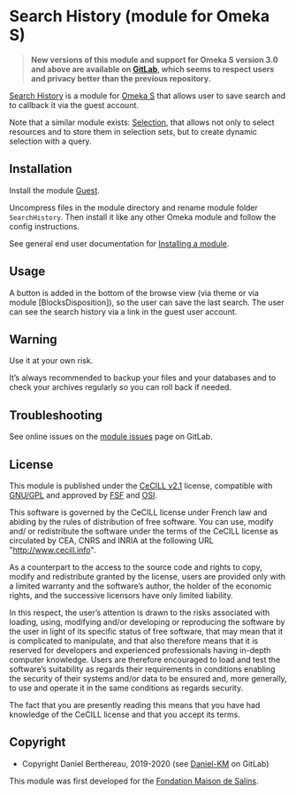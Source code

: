 Search History (module for Omeka S)
===================================

> __New versions of this module and support for Omeka S version 3.0 and above
> are available on [GitLab], which seems to respect users and privacy better
> than the previous repository.__

[Search History] is a module for [Omeka S] that allows user to save search and
to callback it via the guest account.

Note that a similar module exists: [Selection], that allows not only to select
resources and to store them in selection sets, but to create dynamic selection
with a query.


Installation
------------

Install the module [Guest].

Uncompress files in the module directory and rename module folder `SearchHistory`.
Then install it like any other Omeka module and follow the config instructions.

See general end user documentation for [Installing a module].


Usage
-----

A button is added in the bottom of the browse view (via theme or via module [BlocksDisposition]),
so the user can save the last search. The user can see the search history via a
link in the guest user account.


Warning
-------

Use it at your own risk.

It’s always recommended to backup your files and your databases and to check
your archives regularly so you can roll back if needed.


Troubleshooting
---------------

See online issues on the [module issues] page on GitLab.


License
-------

This module is published under the [CeCILL v2.1] license, compatible with
[GNU/GPL] and approved by [FSF] and [OSI].

This software is governed by the CeCILL license under French law and abiding by
the rules of distribution of free software. You can use, modify and/ or
redistribute the software under the terms of the CeCILL license as circulated by
CEA, CNRS and INRIA at the following URL "http://www.cecill.info".

As a counterpart to the access to the source code and rights to copy, modify and
redistribute granted by the license, users are provided only with a limited
warranty and the software’s author, the holder of the economic rights, and the
successive licensors have only limited liability.

In this respect, the user’s attention is drawn to the risks associated with
loading, using, modifying and/or developing or reproducing the software by the
user in light of its specific status of free software, that may mean that it is
complicated to manipulate, and that also therefore means that it is reserved for
developers and experienced professionals having in-depth computer knowledge.
Users are therefore encouraged to load and test the software’s suitability as
regards their requirements in conditions enabling the security of their systems
and/or data to be ensured and, more generally, to use and operate it in the same
conditions as regards security.

The fact that you are presently reading this means that you have had knowledge
of the CeCILL license and that you accept its terms.


Copyright
---------

* Copyright Daniel Berthereau, 2019-2020 (see [Daniel-KM] on GitLab)

This module was first developed for the [Fondation Maison de Salins].


[Search History]: https://gitlab.com/Daniel-KM/Omeka-S-module-SearchHistory
[Omeka S]: https://omeka.org/s
[Guest]: https://gitlab.com/Daniel-KM/Omeka-S-module-Guest
[Selection]: https://gitlab.com/Daniel-KM/Omeka-S-module-Selection
[Installing a module]: http://dev.omeka.org/docs/s/user-manual/modules/#installing-modules
[module issues]: https://gitlab.com/Daniel-KM/Omeka-S-module-SearchHistory/-/issues
[CeCILL v2.1]: https://www.cecill.info/licences/Licence_CeCILL_V2.1-en.html
[GNU/GPL]: https://www.gnu.org/licenses/gpl-3.0.html
[FSF]: https://www.fsf.org
[OSI]: http://opensource.org
[Fondation Maison de Salins]: https://collections.maison-salins.fr
[GitLab]: https://gitlab.com/Daniel-KM
[Daniel-KM]: https://gitlab.com/Daniel-KM "Daniel Berthereau"
